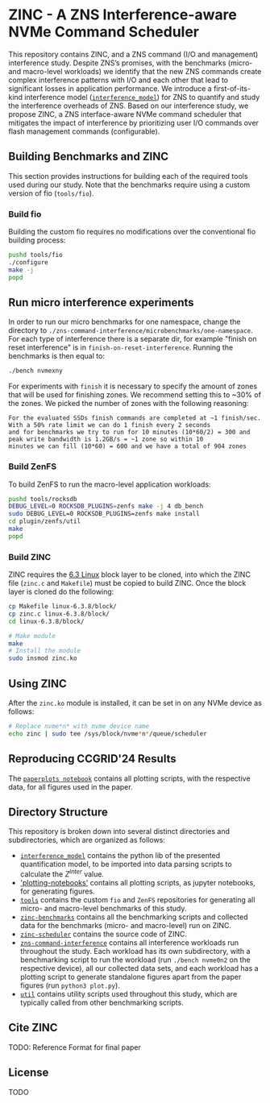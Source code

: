 # ZINC - A ZNS Interference-aware NVMe Command Scheduler

This repository contains ZINC, and a ZNS command (I/O and management) interference study. Despite ZNS’s promises, with the benchmarks (micro- and macro-level workloads) we identify that the new ZNS commands create complex interference patterns with I/O and each other that lead to significant losses in application performance. We introduce a first-of-its-kind interference model ([`interference_model`](./interference_model/quantification.py)) for ZNS to quantify and study the interference overheads of ZNS. Based on our interference study, we propose ZINC, a ZNS interface-aware NVMe command scheduler that mitigates the impact of interference by prioritizing user I/O commands over flash management commands (configurable).

## Building Benchmarks and ZINC

This section provides instructions for building each of the required tools used during our study.
Note that the benchmarks require using a custom version of fio (`tools/fio`).

### Build fio

Building the custom fio requires no modifications over the conventional fio building process:

```bash
pushd tools/fio
./configure
make -j
popd
```

## Run micro interference experiments

In order to run our micro benchmarks for one namespace, change the directory to `./zns-command-interference/microbenchmarks/one-namespace`.
For each type of interference there is a separate dir, for example "finish on reset interference" is in `finish-on-reset-interference`. Running the benchmarks is then equal to:
```bash
./bench nvmexny 
```
For experiments with `finish` it is necessary to specify the amount of zones that will be used for finishing zones.
We recommend setting this to ~30% of the zones. We picked the number of zones with the following reasoning:
```
For the evaluated SSDs finish commands are completed at ~1 finish/sec. With a 50% rate limit we can do 1 finish every 2 seconds 
and for benchmarks we try to run for 10 minutes (10*60/2) = 300 and peak write bandwidth is 1.2GB/s = ~1 zone so within 10 
minutes we can fill (10*60) = 600 and we have a total of 904 zones
```

### Build ZenFS

To build ZenFS to run the macro-level application workloads:

```bash
pushd tools/rocksdb
DEBUG_LEVEL=0 ROCKSDB_PLUGINS=zenfs make -j 4 db_bench
sudo DEBUG_LEVEL=0 ROCKSDB_PLUGINS=zenfs make install
cd plugin/zenfs/util
make
popd
```

### Build ZINC

ZINC requires the [6.3 Linux](https://github.com/torvalds/linux/tree/v6.3/block) block layer to be cloned, into which the ZINC file (`zinc.c` and `Makefile`) must be copied to build ZINC. Once the block layer is cloned do the following:

```bash
cp Makefile linux-6.3.8/block/
cp zinc.c linux-6.3.8/block/
cd linux-6.3.8/block/

# Make module
make
# Install the module
sudo insmod zinc.ko
```

## Using ZINC

After the `zinc.ko` module is installed, it can be set in on any NVMe device as follows:

```bash
# Replace nvme*n* with nvme device name
echo zinc | sudo tee /sys/block/nvme*n*/queue/scheduler
```

## Reproducing CCGRID'24 Results

The [`paperplots notebook`](./plotting-notebooks/paperplots.ipynb) contains all plotting scripts, with the respective data, for all figures used in the paper.

## Directory Structure

This repository is broken down into several distinct directories and subdirectories, which are organized as follows:

- [`interference_model`](./interference_model/) contains the python lib of the presented quantification model, to be imported into data parsing scripts to calculate the $Z^{Inter}$ value.
- ['plotting-notebooks'](./plotting-notebooks/) contains all plotting scripts, as jupyter notebooks, for generating figures.
- [`tools`](./tools/) contains the custom `fio` and `ZenFS` repositories for generating all micro- and macro-level benchmarks of this study.
- [`zinc-benchmarks`](./zinc-benchmarks/) contains all the benchmarking scripts and collected data for the benchmarks (micro- and macro-level) run on ZINC.
- [`zinc-scheduler`](./zinc-scheduler/) contains the source code of ZINC.
- [`zns-command-interference`](./zns-command-interference) contains all interference workloads run throughout the study. Each workload has its own subdirectory, with a benchmarking script to run the workload (run `./bench nvme0n2` on the respective device), all our collected data sets, and each workload has a plotting script to generate standalone figures apart from the paper figures (run `python3 plot.py`).
- [`util`](./util/) contains utility scripts used throughout this study, which are typically called from other benchmarking scripts.

## Cite ZINC

TODO: Reference Format for final paper

## License

TODO
